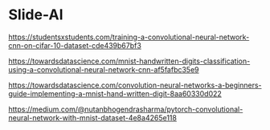 # Slide-AI


https://studentsxstudents.com/training-a-convolutional-neural-network-cnn-on-cifar-10-dataset-cde439b67bf3

https://towardsdatascience.com/mnist-handwritten-digits-classification-using-a-convolutional-neural-network-cnn-af5fafbc35e9

https://towardsdatascience.com/convolution-neural-networks-a-beginners-guide-implementing-a-mnist-hand-written-digit-8aa60330d022

https://medium.com/@nutanbhogendrasharma/pytorch-convolutional-neural-network-with-mnist-dataset-4e8a4265e118

